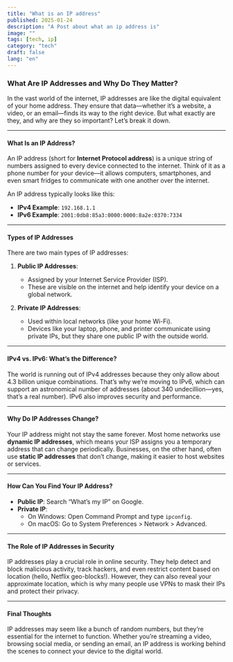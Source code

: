 ```yaml
---
title: "What is an IP address"
published: 2025-01-24
description: "A Post about what an ip address is"
image: ""
tags: [tech, ip]
category: "tech"
draft: false
lang: "en"
---
```


### **What Are IP Addresses and Why Do They Matter?**

In the vast world of the internet, IP addresses are like the digital equivalent of your home address. They ensure that data—whether it’s a website, a video, or an email—finds its way to the right device. But what exactly are they, and why are they so important? Let’s break it down.

---

#### **What Is an IP Address?**

An IP address (short for **Internet Protocol address**) is a unique string of numbers assigned to every device connected to the internet. Think of it as a phone number for your device—it allows computers, smartphones, and even smart fridges to communicate with one another over the internet.

An IP address typically looks like this:

- **IPv4 Example**: `192.168.1.1`
- **IPv6 Example**: `2001:0db8:85a3:0000:0000:8a2e:0370:7334`

---

#### **Types of IP Addresses**

There are two main types of IP addresses:

1. **Public IP Addresses**:

   - Assigned by your Internet Service Provider (ISP).
   - These are visible on the internet and help identify your device on a global network.

2. **Private IP Addresses**:

   - Used within local networks (like your home Wi-Fi).
   - Devices like your laptop, phone, and printer communicate using private IPs, but they share one public IP with the outside world.

---

#### **IPv4 vs. IPv6: What’s the Difference?**

The world is running out of IPv4 addresses because they only allow about 4.3 billion unique combinations. That’s why we’re moving to IPv6, which can support an astronomical number of addresses (about 340 undecillion—yes, that’s a real number). IPv6 also improves security and performance.

---

#### **Why Do IP Addresses Change?**

Your IP address might not stay the same forever. Most home networks use **dynamic IP addresses**, which means your ISP assigns you a temporary address that can change periodically. Businesses, on the other hand, often use **static IP addresses** that don’t change, making it easier to host websites or services.

---

#### **How Can You Find Your IP Address?**

- **Public IP**: Search “What’s my IP” on Google.
- **Private IP**:
  - On Windows: Open Command Prompt and type `ipconfig`.
  - On macOS: Go to System Preferences > Network > Advanced.

---

#### **The Role of IP Addresses in Security**

IP addresses play a crucial role in online security. They help detect and block malicious activity, track hackers, and even restrict content based on location (hello, Netflix geo-blocks!). However, they can also reveal your approximate location, which is why many people use VPNs to mask their IPs and protect their privacy.

---

#### **Final Thoughts**

IP addresses may seem like a bunch of random numbers, but they’re essential for the internet to function. Whether you’re streaming a video, browsing social media, or sending an email, an IP address is working behind the scenes to connect your device to the digital world.

